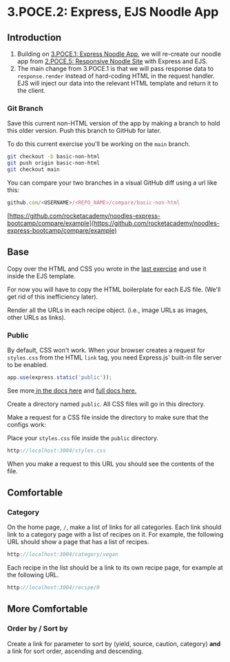 # 3.POCE.2: Express, EJS Noodle App

## Introduction

1. Building on [3.POCE.1: Express Noodle App](3.poce.1-express-noodle-app.md), we will re-create our noodle app from [2.POCE.5: Responsive Noodle Site](../../2-backend-basics/2.poce-post-class-exercises/2.poce.5-responsive-noodle-site.md) with Express and EJS.
2. The main change from 3.POCE.1 is that we will pass response data to `response.render` instead of hard-coding HTML in the request handler. EJS will inject our data into the relevant HTML template and return it to the client.

### Git Branch

Save this current non-HTML version of the app by making a branch to hold this older version. Push this branch to GitHub for later.

To do this current exercise you'll be working on the `main` branch.

```bash
git checkout -b basic-non-html
git push origin basic-non-html
git checkout main
```

You can compare your two branches in a visual GitHub diff using a url like this:

```javascript
github.com/<USERNAME>/<REPO_NAME>/compare/basic-non-html
```

[https://github.com/rocketacademy/noodles-express-bootcamp/compare/example](https://github.com/rocketacademy/noodles-express-bootcamp/compare/example)

## Base

Copy over the HTML and CSS you wrote in the [last exercise](https://github.com/rocketacademy/noodle-app-css) and use it inside the EJS template.

For now you will have to copy the HTML boilerplate for each EJS file. \(We'll get rid of this inefficiency later\).

Render all the URLs in each recipe object. \(i.e., image URLs as images, other URLs as links\).

### Public

By default, CSS won't work. When your browser creates a request for `styles.css` from the HTML `link` tag, you need Express.js' built-in file server to be enabled.

```javascript
app.use(express.static('public'));
```

See more[ in the docs here](https://expressjs.com/en/starter/static-files.html) and [full docs here.](https://expressjs.com/en/4x/api.html#express.static)

Create a directory named `public`. All CSS files will go in this directory.

Make a request for a CSS file inside the directory to make sure that the configs work:

Place your `styles.css` file inside the `public` directory.

```javascript
http://localhost:3004/styles.css
```

When you make a request to this URL you should see the contents of the file.

## Comfortable

### Category

On the home page, `/`, make a list of links for all categories. Each link should link to a category page with a list of recipes on it. For example, the following URL should show a page that has a list of recipes.

```javascript
http://localhost:3004/category/vegan
```

Each recipe in the list should be a link to its own recipe page, for example at the following URL.

```javascript
http://localhost:3004/recipe/0
```

## More Comfortable

### Order by / Sort by

Create a link for parameter to sort by \(yield, source, caution, category\) **and** a link for sort order, ascending and descending.

